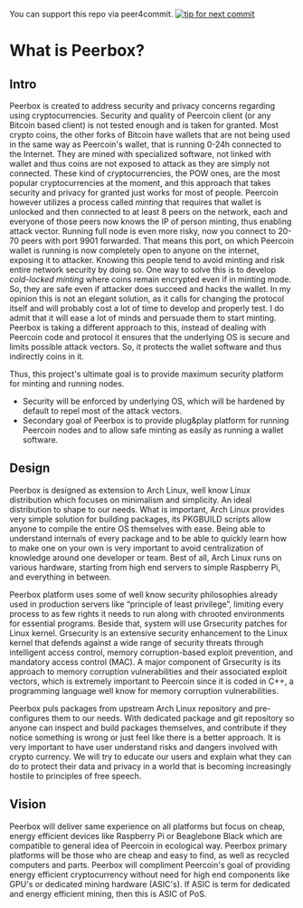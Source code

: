 You can support this repo via peer4commit.
[![tip for next commit](http://peer4commit.com/projects/92.svg)](http://peer4commit.com/projects/92)

# What is Peerbox?

## Intro

Peerbox is created to address security and privacy concerns regarding using cryptocurrencies.
Security and quality of Peercoin client (or any Bitcoin based client) is not tested enough and is taken for granted. Most crypto coins, the other forks of Bitcoin have wallets that are not being used in the same way as Peercoin's wallet, that is running 0-24h connected to the Internet. They are mined with specialized software, not linked with wallet and thus coins are not exposed to attack as they are simply not connected. These kind of cryptocurrencies, the POW ones, are the most popular cryptocurrencies at the moment, and this approach that takes security and privacy for granted just works for most of people.
Peercoin however utilizes a process called *minting* that requires that wallet is unlocked and then connected to at least 8 peers on the network, each and everyone of those peers now knows the IP of person minting, thus enabling attack vector.
Running full node is even more risky, now you connect to 20-70 peers with port 9901 forwarded. That means this port, on which Peercoin wallet is running is now completely open to anyone on the internet, exposing it to attacker. Knowing this people tend to avoid minting and risk entire network security by doing so. 
One way to solve this is to develop *cold-locked minting* where coins remain encrypted even if in minting mode. So, they are safe even if attacker does succeed and hacks the wallet. In my opinion this is not an elegant solution, as it calls for changing the protocol itself and will probably cost a lot of time to develop and properly test. I do admit that it will ease a lot of minds and persuade them to start minting.
Peerbox is taking a different approach to this, instead of dealing with Peercoin code and protocol it ensures that the underlying OS is secure and limits possible attack vectors. So, it protects the wallet software and thus indirectly coins in it.

Thus, this project's ultimate goal is to provide maximum security platform for minting and running nodes. 
* Security will be enforced by underlying OS, which will be hardened by default to repel most of the attack vectors. 
* Secondary goal of Peerbox is to provide plug&play platform for running Peercoin nodes and to allow safe minting as easily as running a wallet software.

## Design

Peerbox is designed as extension to Arch Linux, well know Linux distribution which focuses on minimalism and simplicity. An ideal distribution to shape to our needs. What is important, Arch Linux provides very simple solution for building packages, its PKGBUILD scripts allow anyone to compile the entire OS themselves with ease. Being able to understand internals of every package and to be able to quickly learn how to make one on your own is very important to avoid centralization of knowledge around one developer or team. Best of all, Arch Linux runs on various hardware, starting from high end servers to simple Raspberry Pi, and everything in between.

Peerbox platform uses some of well know security philosophies already used in production servers like “principle of least privilege”, limiting every process to as few rights it needs to run along with chrooted environments for essential programs. 
Beside that, system will use Grsecurity patches for Linux kernel. Grsecurity is an extensive security enhancement to the Linux kernel that defends against a wide range of security threats through intelligent access control, memory corruption-based exploit prevention, and mandatory access control (MAC). A major component of Grsecurity is its approach to memory corruption vulnerabilities and their associated exploit vectors, which is extremely important to Peercoin since it is coded in C++, a programming language well know for memory corruption vulnerabilities.

Peerbox puls packages from upstream Arch Linux repository and pre-configures them to our needs. With dedicated package and git repository so anyone can inspect and build packages themselves, and contribute if they notice something is wrong or just feel like there is a better approach. 
It is very important to have user understand risks and dangers involved with crypto currency. We will try to educate our users and explain what they can do to protect their data and privacy in a world that is becoming increasingly hostile to principles of free speech.

## Vision

Peerbox will deliver same experience on all platforms but focus on cheap, energy efficient devices like Raspberry Pi or Beaglebone Black which are compatible to general idea of Peercoin in ecological way. Peerbox primary platforms will be those who are cheap and easy to find, as well as recycled computers and parts. Peerbox will compliment Peercoin's goal of providing energy efficient cryptocurrency without need for high end components like GPU's or dedicated mining hardware (ASIC's). 
If ASIC is term for dedicated and energy efficient mining, then this is ASIC of PoS.


